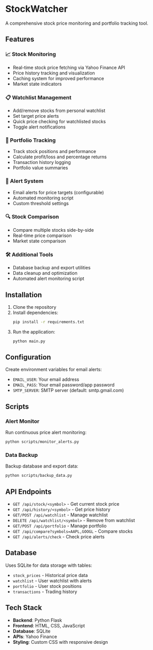 # StockWatcher

A comprehensive stock price monitoring and portfolio tracking tool.

## Features

### 📈 Stock Monitoring
- Real-time stock price fetching via Yahoo Finance API
- Price history tracking and visualization
- Caching system for improved performance
- Market state indicators

### 📋 Watchlist Management
- Add/remove stocks from personal watchlist
- Set target price alerts
- Quick price checking for watchlisted stocks
- Toggle alert notifications

### 💼 Portfolio Tracking
- Track stock positions and performance
- Calculate profit/loss and percentage returns
- Transaction history logging
- Portfolio value summaries

### 🔔 Alert System
- Email alerts for price targets (configurable)
- Automated monitoring script
- Custom threshold settings

### 🔍 Stock Comparison
- Compare multiple stocks side-by-side
- Real-time price comparison
- Market state comparison

### 🛠 Additional Tools
- Database backup and export utilities
- Data cleanup and optimization
- Automated alert monitoring script

## Installation

1. Clone the repository
2. Install dependencies:
   ```bash
   pip install -r requirements.txt
   ```
3. Run the application:
   ```bash
   python main.py
   ```

## Configuration

Create environment variables for email alerts:
- `EMAIL_USER`: Your email address
- `EMAIL_PASS`: Your email password/app password
- `SMTP_SERVER`: SMTP server (default: smtp.gmail.com)

## Scripts

### Alert Monitor
Run continuous price alert monitoring:
```bash
python scripts/monitor_alerts.py
```

### Data Backup
Backup database and export data:
```bash
python scripts/backup_data.py
```

## API Endpoints

- `GET /api/stock/<symbol>` - Get current stock price
- `GET /api/history/<symbol>` - Get price history
- `GET/POST /api/watchlist` - Manage watchlist
- `DELETE /api/watchlist/<symbol>` - Remove from watchlist
- `GET/POST /api/portfolio` - Manage portfolio
- `GET /api/compare?symbols=AAPL,GOOGL` - Compare stocks
- `GET /api/alerts/check` - Check price alerts

## Database

Uses SQLite for data storage with tables:
- `stock_prices` - Historical price data
- `watchlist` - User watchlist with alerts
- `portfolio` - User stock positions
- `transactions` - Trading history

## Tech Stack

- **Backend**: Python Flask
- **Frontend**: HTML, CSS, JavaScript
- **Database**: SQLite
- **APIs**: Yahoo Finance
- **Styling**: Custom CSS with responsive design